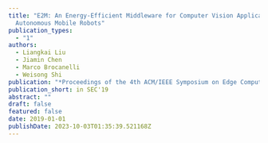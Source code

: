 ```yaml
---
title: "E2M: An Energy-Efficient Middleware for Computer Vision Applications on
  Autonomous Mobile Robots"
publication_types:
  - "1"
authors:
  - Liangkai Liu
  - Jiamin Chen
  - Marco Brocanelli
  - Weisong Shi
publication: "*Proceedings of the 4th ACM/IEEE Symposium on Edge Computing*"
publication_short: in SEC'19
abstract: ""
draft: false
featured: false
date: 2019-01-01
publishDate: 2023-10-03T01:35:39.521168Z
---
```

